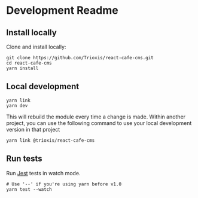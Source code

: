 # Development Readme

## Install locally
Clone and install locally:
```shell
git clone https://github.com/Trioxis/react-cafe-cms.git
cd react-cafe-cms
yarn install
```

## Local development
```shell
yarn link
yarn dev
```
This will rebuild the module every time a change is made. Within another project, you can use the following command to use your local development version in that project

```shell
yarn link @trioxis/react-cafe-cms
```

## Run tests
Run [Jest](https://facebook.github.io/jest/) tests in watch mode.
```shell
# Use '--' if you're using yarn before v1.0
yarn test --watch
```
